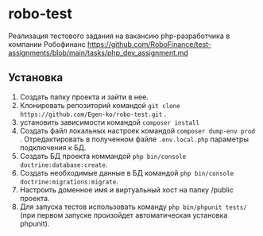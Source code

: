 # robo-test

Реализация тестового задания на вакансию php-разработчика в компании Робофинанс https://github.com/RoboFinance/test-assignments/blob/main/tasks/php_dev_assignment.md

## Установка

1. Создать папку проекта и зайти в нее.
2. Клонировать репозиторий командой `git clone https://github.com/Egen-ko/robo-test.git` .
3. установить зависимости командой `composer install`
4. Создать файл локальных настроек командой `composer dump-env prod` . Отредактировать в полученном файле `.env.local.php` параметры подключения к БД.
5. Создать БД проекта коммандой `php bin/console doctrine:database:create`.
6. Создать необходимые данные в БД командой `php bin/console doctrine:migrations:migrate`.
7. Настроить доменное имя и виртуальный хост на папку /public проекта.
8. Для запуска тестов использовать команду `php bin/phpunit tests/` (при первом запуске произойдет автоматическая установка phpunit).
